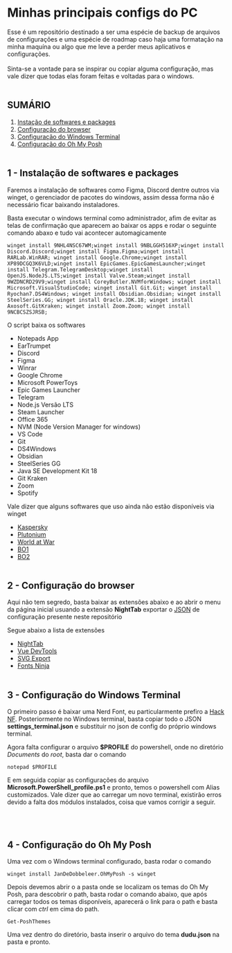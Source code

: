 # Minhas principais configs do PC

Esse é um repositório destinado a ser uma espécie de backup de arquivos de configurações e uma espécie de roadmap caso haja uma formatação na minha maquína ou algo que me leve a perder meus aplicativos e configurações.<br><br>
Sinta-se a vontade para se inspirar ou copiar alguma configuração, mas vale dizer que todas elas foram feitas e voltadas para o windows.
<br>
<br>

## SUMÁRIO

1. [Instação de softwares e packages](#1)
2. [Configuração do browser](#2)
3. [Configuração do Windows Terminal](#3)
4. [Configuração do Oh My Posh](#4)
   <br>
   <br>

## 1 - Instalação de softwares e packages

<p name="1">
Faremos a instalação de softwares como Figma, Discord dentre outros via winget, o gerenciador de pacotes do windows, assim dessa forma não é necessário ficar baixando instaladores.
</p>
<p>Basta executar o windows terminal como administrador, afim de evitar as telas de confirmação que aparecem ao baixar os apps e rodar o seguinte comando abaxo e tudo vai acontecer automagicamente</p>

```prompt
winget install 9NHL4NSC67WM;winget install 9NBLGGH516XP;winget install Discord.Discord;winget install Figma.Figma;winget install RARLab.WinRAR; winget install Google.Chrome;winget install XP89DCGQ3K6VLD;winget install EpicGames.EpicGamesLauncher;winget install Telegram.TelegramDesktop;winget install OpenJS.NodeJS.LTS;winget install Valve.Steam;winget install 9WZDNCRD29V9;winget install CoreyButler.NVMforWindows; winget install Microsoft.VisualStudioCode; winget install Git.Git; winget install Ryochan7.DS4Windows; winget install Obsidian.Obsidian; winget install SteelSeries.GG; winget install Oracle.JDK.18; winget install Axosoft.GitKraken; winget install Zoom.Zoom; winget install 9NCBCSZSJRSB;
```

<p>O script baixa os softwares</p>

- Notepads App
- EarTrumpet
- Discord
- Figma
- Winrar
- Google Chrome
- Microsoft PowerToys
- Epic Games Launcher
- Telegram
- Node.js Versão LTS
- Steam Launcher
- Office 365
- NVM (Node Version Manager for windows)
- VS Code
- Git
- DS4Windows
- Obsidian
- SteelSeries GG
- Java SE Development Kit 18
- Git Kraken
- Zoom
- Spotify

<p>Vale dizer que alguns softwares que uso ainda não estão disponíveis via winget</p>

- [Kaspersky](https://toronto.my.kaspersky.com/?locale=pt-BR#/auth/layout/main)
- [Plutonium](https://cdn.plutonium.pw/updater/plutonium.exe)
- [World at War](https://plutonium.pw/pluto_t4_full_game.torrent)
- [BO1](https://plutonium.pw/pluto_t5_full_game.torrent)
- [BO2](https://plutonium.pw/pluto_t6_full_game.torrent)
  <br>
  <br>

## 2 - Configuração do browser

<p name="2">
Aqui não tem segredo, basta baixar as extensões abaixo e ao abrir o menu da página inicial usuando a extensão <b>NightTab</b> exportar o <a href="/nightTab backup - 2023.12.01 - 16 32 34.json">JSON</a> de configuração presente neste repositório
</p>

<p>Segue abaixo a lista de extensões</p>

- [NightTab](https://chrome.google.com/webstore/detail/nighttab/hdpcadigjkbcpnlcpbcohpafiaefanki)
- [Vue DevTools](https://microsoftedge.microsoft.com/addons/detail/vuejs-devtools/olofadcdnkkjdfgjcmjaadnlehnnihnl)
- [SVG Export](https://microsoftedge.microsoft.com/addons/detail/svg-export/eehngmhcinichpjooegigoineafdfekl)
- [Fonts Ninja](https://chrome.google.com/webstore/detail/fonts-ninja/eljapbgkmlngdpckoiiibecpemleclhh)
  <br>
  <br>

## 3 - Configuração do Windows Terminal

<p name="3">
O primeiro passo é baixar uma Nerd Font, eu particularmente prefiro a <a href="https://www.nerdfonts.com/font-downloads">Hack NF</a>. Posteriormente no Windows terminal, basta copiar todo o JSON <b>settings_terminal.json</b> e substituir no json de config do próprio windows terminal.
</p>
<p>
Agora falta configurar o arquivo <b>$PROFILE</b> do powershell, onde no diretório <i>Documents</i> do <i>root</i>, basta dar o comando
</p>

```prompt
notepad $PROFILE
```

<p>
E em seguida copiar as configurações do arquivo <b>Microsoft.PowerShell_profile.ps1</b> e pronto, temos o powershell com Alias customizados. Vale dizer que ao carregar um novo terminal, existirão erros devido a falta dos módulos instalados, coisa que vamos corrigir a seguir.
</p>

<br>
<br>

## 4 - Configuração do Oh My Posh

<p name="4">
Uma vez com o Windows terminal configurado, basta rodar o comando
</p>

```prompt
winget install JanDeDobbeleer.OhMyPosh -s winget
```

<p>
Depois devemos abrir o a pasta onde se localizam os temas do Oh My Posh, para descobrir o path, basta rodar o comando abaixo, que após carregar todos os temas disponíveis, aparecerá o link para o path e basta clicar com <i>ctrl</i> em cima do path.
</p>

```
Get-PoshThemes
```

<p>
Uma vez dentro do diretório, basta inserir o arquivo do tema <b>dudu.json</b> na pasta e pronto.
</p>
<br>
<br>
